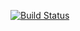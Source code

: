 [![Build 
Status](https://travis-ci.org/IAIK/sweb.svg?branch=master)](https://travis-ci.org/IAIK/sweb)
